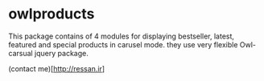 # owlproducts
This package contains of 4 modules for displaying bestseller, latest, featured and special products in carusel mode. they use very flexible Owl-carsual jquery package.

(contact me)[http://ressan.ir]
